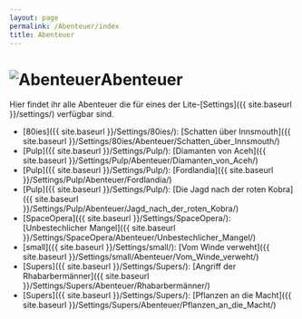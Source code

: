 ```yaml
---
layout: page
permalink: /Abenteuer/index
title: Abenteuer
---
```


<h1><img alt="Abenteuer" src="{{ site.baseurl }}/assets/images/icons/abenteuer.png" />Abenteuer</h1>

Hier findet ihr alle Abenteuer die für eines der Lite-[Settings]({{ site.baseurl }}/settings/) verfügbar sind.

- [80ies]({{ site.baseurl }}/Settings/80ies/): [Schatten über Innsmouth]({{ site.baseurl }}/Settings/80ies/Abenteuer/Schatten_über_Innsmouth/)
- [Pulp]({{ site.baseurl }}/Settings/Pulp/): [Diamanten von Aceh]({{ site.baseurl }}/Settings/Pulp/Abenteuer/Diamanten_von_Aceh/)
- [Pulp]({{ site.baseurl }}/Settings/Pulp/): [Fordlandia]({{ site.baseurl }}/Settings/Pulp/Abenteuer/Fordlandia/)
- [Pulp]({{ site.baseurl }}/Settings/Pulp/): [Die Jagd nach der roten Kobra]({{ site.baseurl }}/Settings/Pulp/Abenteuer/Jagd_nach_der_roten_Kobra/)
- [SpaceOpera]({{ site.baseurl }}/Settings/SpaceOpera/): [Unbestechlicher Mangel]({{ site.baseurl }}/Settings/SpaceOpera/Abenteuer/Unbestechlicher_Mangel/)
- [small]({{ site.baseurl }}/Settings/small/): [Vom Winde verweht]({{ site.baseurl }}/Settings/small/Abenteuer/Vom_Winde_verweht/)
- [Supers]({{ site.baseurl }}/Settings/Supers/): [Angriff der Rhabarbermänner]({{ site.baseurl }}/Settings/Supers/Abenteuer/Rhabarbermänner/)
- [Supers]({{ site.baseurl }}/Settings/Supers/): [Pflanzen an die Macht]({{ site.baseurl }}/Settings/Supers/Abenteuer/Pflanzen_an_die_Macht/)
